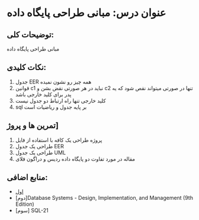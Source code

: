 # عنوان درس: مبانی طراحی پایگاه داده 

## توضیحات کلی:
مبانی طراحی پایگاه داده 

## نکات کلیدی:
1. جدول EER همه چیز رو نشون نمیده 
2. قوانین c1 نباید در هر صورتی نقض بشن و c2 تنها در صورتی میتواند نقص شود که یه پدر برای کلید خارجی باشد 
3. کلید خارجی تنها  راه ارتباط دو جدول نیست  
4. sql بر پایه جدول و ریاضیات است 

## تمرین ها و پروژ] 
1. پروژه طراحی یک کافه با استفاده از فایل 
2. طراحی یک جدول EER
3. طراحی یک جدول UML
4. مقاله در مورد تفاوت دو پایگاه داده ردیس و دراگون فلای 

## منابع اضافی:
- [اول](https://www.dragonflydb.io/blog/scaling-performance-redis-vs-dragonfly40)
- [دوم]Database Systems - Design, Implementation, and Management (9th Edition)
- [سوم] SQL-21

